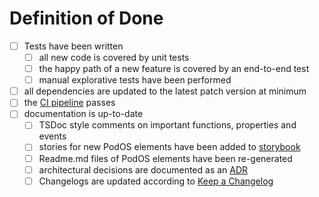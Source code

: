 # Definition of Done

- [ ] Tests have been written
  - [ ] all new code is covered by unit tests
  - [ ] the happy path of a new feature is covered by an end-to-end test
  - [ ] manual explorative tests have been performed
- [ ] all dependencies are updated to the latest patch version at minimum
- [ ] the [CI pipeline](https://github.com/pod-os/PodOS/actions) passes
- [ ] documentation is up-to-date
    - [ ] TSDoc style comments on important functions, properties and events
    - [ ] stories for new PodOS elements have been added to [storybook](../../storybook)
  - [ ] Readme.md files of PodOS elements have been re-generated
  - [ ] architectural decisions are documented as an [ADR](../decisions/0000-use-markdown-architectural-decision-records.md)
  - [ ] Changelogs are updated according to
        [Keep a Changelog](https://keepachangelog.com/en/1.0.0/)
